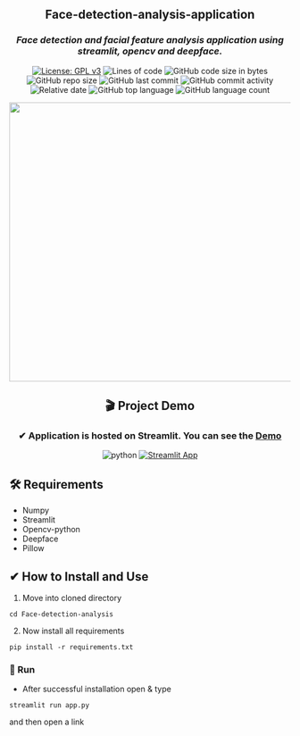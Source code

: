 <div align = "center">

 <h2> Face-detection-analysis-application </h2>
<h3> <i> Face detection and facial feature analysis application using streamlit, opencv and deepface. </i> </h3>
  
[![License: GPL v3](https://img.shields.io/badge/License-GPLv3-ff2d55.svg)](https://www.gnu.org/licenses/gpl-3.0)
![Lines of code](https://img.shields.io/tokei/lines/github/7Vivek/Face-detection-analysis?color=5856d6)
![GitHub code size in bytes](https://img.shields.io/github/languages/code-size/7Vivek/Face-detection-analysis?color=ff9500)
![GitHub repo size](https://img.shields.io/github/repo-size/7Vivek/Face-detection-analysis?color=5ac8fa)
![GitHub last commit](https://img.shields.io/github/last-commit/7Vivek/Face-detection-analysis?color=4cd964)
![GitHub commit activity](https://img.shields.io/github/commit-activity/w/7Vivek/Face-detection-analysis?color=dd04fa)
![Relative date](https://img.shields.io/date/1637653455?color=1c80f6)
![GitHub top language](https://img.shields.io/github/languages/top/7Vivek/Face-detection-analysis?color=ffff66)
![GitHub language count](https://img.shields.io/github/languages/count/7Vivek/Face-detection-analysis?color=04e2b5)
 
 <img align = "center" src="https://user-images.githubusercontent.com/77670138/142988311-9627a5de-10e4-47a5-b98b-28ea1075e571.png" style="width:1000px;height:500px;"></img> 
 
<h2 align = "center"> 🎬 Project Demo </h2>
<h3 align = "center"> ✔ Application is hosted on Streamlit. You can see the <a href="https://share.streamlit.io/7vivek/face-detection-analysis/main/app.py">Demo</a></h3>

![python](https://img.shields.io/badge/Python-FFD43B?style=for-the-badge&logo=python&logoColor=darkgreen)
[![Streamlit App](https://img.shields.io/badge/Open_in_Streamlit-FF4B4B?style=for-the-badge&logo=Streamlit&logoColor=white)](https://share.streamlit.io/7vivek/face-detection-analysis/main/app.py)
  
  </div>
  
  <h2> 🛠️ Requirements </h2>

- Numpy
- Streamlit
- Opencv-python
- Deepface
- Pillow

<h2> ✔ How to Install and Use </h2>

1. Move into cloned directory
```
cd Face-detection-analysis
```
2. Now install all requirements
```
pip install -r requirements.txt
```
### 🚀 Run
- After successful installation open & type
```
streamlit run app.py
```
and then open a link

